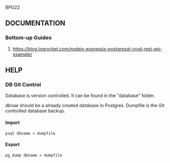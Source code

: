 BPG22

## DOCUMENTATION
###  Bottom-up Guides
1. https://blog.logrocket.com/nodejs-expressjs-postgresql-crud-rest-api-example/

## HELP
### DB Git Control
Database is version controlled. It can be found in the "database" folder.

dbnae should be a already created database in Postgres. Dumpfile is the Git controlled database backup.
#### Import
    psql dbname < dumpfile
#### Export
    pg_dump dbname > dumpfile
